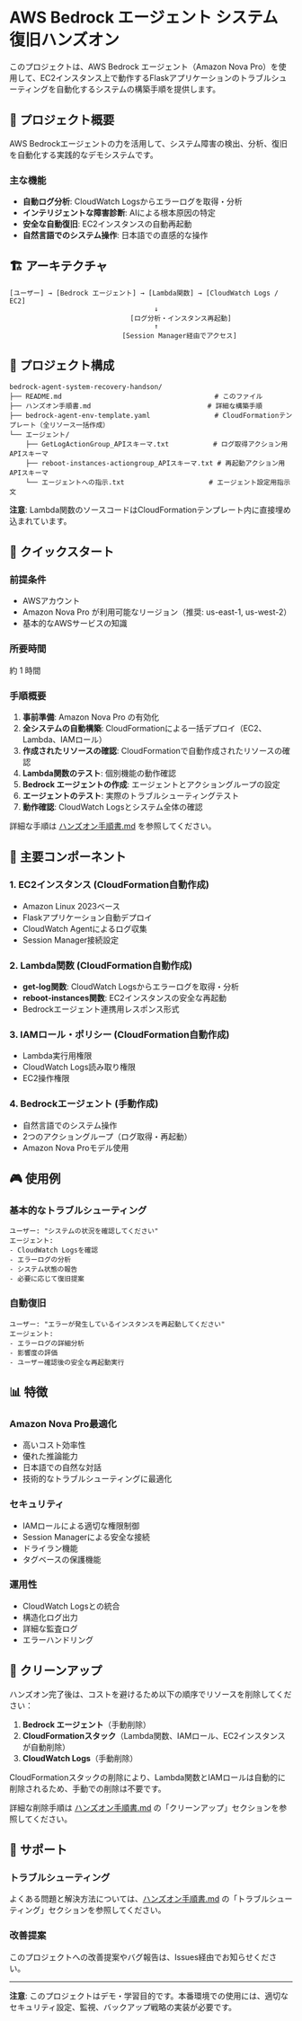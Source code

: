 # AWS Bedrock エージェント システム復旧ハンズオン

このプロジェクトは、AWS Bedrock エージェント（Amazon Nova Pro）を使用して、EC2インスタンス上で動作するFlaskアプリケーションのトラブルシューティングを自動化するシステムの構築手順を提供します。

## 🎯 プロジェクト概要

AWS Bedrockエージェントの力を活用して、システム障害の検出、分析、復旧を自動化する実践的なデモシステムです。

### 主な機能
- **自動ログ分析**: CloudWatch Logsからエラーログを取得・分析
- **インテリジェントな障害診断**: AIによる根本原因の特定
- **安全な自動復旧**: EC2インスタンスの自動再起動
- **自然言語でのシステム操作**: 日本語での直感的な操作

## 🏗️ アーキテクチャ

```
[ユーザー] → [Bedrock エージェント] → [Lambda関数] → [CloudWatch Logs / EC2]
                                    ↓
                              [ログ分析・インスタンス再起動]
                                    ↑
                            [Session Manager経由でアクセス]
```

## 📁 プロジェクト構成

```
bedrock-agent-system-recovery-handson/
├── README.md                                      # このファイル
├── ハンズオン手順書.md                             # 詳細な構築手順
├── bedrock-agent-env-template.yaml                # CloudFormationテンプレート（全リソース一括作成）
└── エージェント/
    ├── GetLogActionGroup_APIスキーマ.txt           # ログ取得アクション用APIスキーマ
    ├── reboot-instances-actiongroup_APIスキーマ.txt # 再起動アクション用APIスキーマ
    └── エージェントへの指示.txt                     # エージェント設定用指示文
```

**注意**: Lambda関数のソースコードはCloudFormationテンプレート内に直接埋め込まれています。

## 🚀 クイックスタート

### 前提条件
- AWSアカウント
- Amazon Nova Pro が利用可能なリージョン（推奨: us-east-1, us-west-2）
- 基本的なAWSサービスの知識

### 所要時間
約 1 時間

### 手順概要
1. **事前準備**: Amazon Nova Pro の有効化
2. **全システムの自動構築**: CloudFormationによる一括デプロイ（EC2、Lambda、IAMロール）
3. **作成されたリソースの確認**: CloudFormationで自動作成されたリソースの確認
4. **Lambda関数のテスト**: 個別機能の動作確認
5. **Bedrock エージェントの作成**: エージェントとアクショングループの設定
6. **エージェントのテスト**: 実際のトラブルシューティングテスト
7. **動作確認**: CloudWatch Logsとシステム全体の確認

詳細な手順は [ハンズオン手順書.md](./ハンズオン手順書.md) を参照してください。

## 🔧 主要コンポーネント

### 1. EC2インスタンス **(CloudFormation自動作成)**
- Amazon Linux 2023ベース
- Flaskアプリケーション自動デプロイ
- CloudWatch Agentによるログ収集
- Session Manager接続設定

### 2. Lambda関数 **(CloudFormation自動作成)**
- **get-log関数**: CloudWatch Logsからエラーログを取得・分析
- **reboot-instances関数**: EC2インスタンスの安全な再起動
- Bedrockエージェント連携用レスポンス形式

### 3. IAMロール・ポリシー **(CloudFormation自動作成)**
- Lambda実行用権限
- CloudWatch Logs読み取り権限
- EC2操作権限

### 4. Bedrockエージェント **(手動作成)**
- 自然言語でのシステム操作
- 2つのアクショングループ（ログ取得・再起動）
- Amazon Nova Proモデル使用

## 🎮 使用例

### 基本的なトラブルシューティング
```
ユーザー: "システムの状況を確認してください"
エージェント: 
- CloudWatch Logsを確認
- エラーログの分析
- システム状態の報告
- 必要に応じて復旧提案
```

### 自動復旧
```
ユーザー: "エラーが発生しているインスタンスを再起動してください"
エージェント:
- エラーログの詳細分析
- 影響度の評価
- ユーザー確認後の安全な再起動実行
```

## 📊 特徴

### Amazon Nova Pro最適化
- 高いコスト効率性
- 優れた推論能力
- 日本語での自然な対話
- 技術的なトラブルシューティングに最適化

### セキュリティ
- IAMロールによる適切な権限制御
- Session Managerによる安全な接続
- ドライラン機能
- タグベースの保護機能

### 運用性
- CloudWatch Logsとの統合
- 構造化ログ出力
- 詳細な監査ログ
- エラーハンドリング

## 🧹 クリーンアップ

ハンズオン完了後は、コストを避けるため以下の順序でリソースを削除してください：

1. **Bedrock エージェント**（手動削除）
2. **CloudFormationスタック**（Lambda関数、IAMロール、EC2インスタンスが自動削除）
3. **CloudWatch Logs**（手動削除）

CloudFormationスタックの削除により、Lambda関数とIAMロールは自動的に削除されるため、手動での削除は不要です。

詳細な削除手順は [ハンズオン手順書.md](./ハンズオン手順書.md) の「クリーンアップ」セクションを参照してください。

## 🤝 サポート

### トラブルシューティング
よくある問題と解決方法については、[ハンズオン手順書.md](./ハンズオン手順書.md) の「トラブルシューティング」セクションを参照してください。

### 改善提案
このプロジェクトへの改善提案やバグ報告は、Issues経由でお知らせください。

---

**注意**: このプロジェクトはデモ・学習目的です。本番環境での使用には、適切なセキュリティ設定、監視、バックアップ戦略の実装が必要です。
